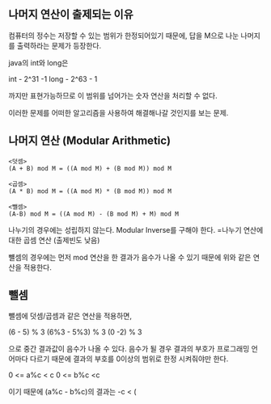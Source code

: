 ## 나머지 연산이 출제되는 이유
컴퓨터의 정수는 저장할 수 있는 범위가 한정되어있기 때문에, 답을 M으로 나눈 나머지를 출력하라는 문제가 등장한다. 

java의 int와 long은

int - 2^31 -1
long - 2^63 - 1

까지만 표현가능하므로 이 범위를 넘어가는 숫자 연산을 처리할 수 없다.

이러한 문제를 어떠한 알고리즘을 사용하여 해결해나갈 것인지를 보는 문제.

## 나머지 연산 (Modular Arithmetic)
```
<덧셈>
(A + B) mod M = ((A mod M) + (B mod M)) mod M

<곱셈>
(A * B) mod M = ((A mod M) * (B mod M)) mod M

<뺄셈>
(A-B) mod M = ((A mod M) - (B mod M) + M) mod M
```
나누기의 경우에는 성립하지 않는다. 
Modular Inverse를 구해야 한다.
=나누기 연산에 대한 곱셈 연산 (출제빈도 낮음)

뺼셈의 경우에는 먼저 mod 연산을 한 결과가 음수가 나올 수 있기 때문에 위와 같은 연산을 적용한다.

## 뺄셈
뺄셈에 덧셈/곱셈과 같은 연산을 적용하면,

(6 - 5) % 3
(6%3 - 5%3) % 3
(0 -2) % 3

으로 중간 결과값이 음수가 나올 수 있다.
음수가 될 경우 결과의 부호가 프로그래밍 언어마다 다르기 때문에 결과의 부호를 0이상의 범위로 한정 시켜줘야만 한다.

0 <= a%c < c
0 <= b%c <c

이기 때문에
(a%c - b%c)의 결과는
-c < (
<!--stackedit_data:
eyJoaXN0b3J5IjpbMjYwMDczMDE2LDg1NzQ5NDldfQ==
-->